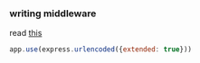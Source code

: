 ### writing middleware
read [this](https://expressjs.com/en/guide/writing-middleware.html)

```js
app.use(express.urlencoded({extended: true}))
```

